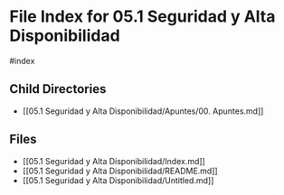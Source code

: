 # File Index for 05.1 Seguridad y Alta Disponibilidad
#index

## Child Directories

- [[05.1 Seguridad y Alta Disponibilidad/Apuntes/00. Apuntes.md]]

## Files

- [[05.1 Seguridad y Alta Disponibilidad/Index.md]]
- [[05.1 Seguridad y Alta Disponibilidad/README.md]]
- [[05.1 Seguridad y Alta Disponibilidad/Untitled.md]]

